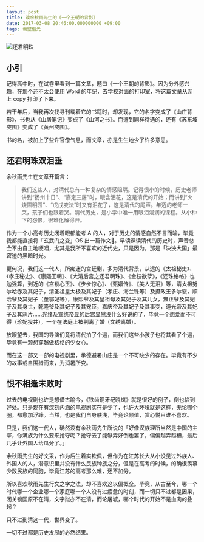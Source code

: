```yaml
---
layout: post
title: 读余秋雨先生的《一个王朝的背影》
date: 2017-03-08 20:46:00.000000000 +09:00
tags: 凿壁借光
---
```


![还君明珠](http://img.blog.csdn.net/20170309094802401)

## 小引

记得高中时，在试卷里看到一篇文章，题曰《一个王朝的背影》。因为分外感兴趣，在那个还不太会使用 Word 的年纪，去学校对面的打印室，将这篇文章从网上 copy 打印了下来。

若干年后，当我再次找寻刊载着它的书籍时，却发现，它的名字变成了《山庄背影》，书也从《山居笔记》变成了《山河之书》。而遭到同样待遇的，还有《苏东坡突围》变成了《黄州突围》。

书的名，被加上了些许官僚气息，而文章，亦是生生地少了许多意思。

## 还君明珠双泪垂

余秋雨先生在文章开篇言：

> 我们这些人，对清代总有一种复杂的情感阻隔。记得很小的时候，历史老师讲到“扬州十日”、“嘉定三屠”时，眼含泪花，这是清代的开始；而讲到“火烧圆明园”、“戊戌变法”时又有泪花了，这是清代的尾声。年迈的老师一哭，孩子们也跟着哭。清代历史，是小学中唯一用眼泪浸润的课程。从小种下的怨恨，很难化解得开。

作为一个小高考历史闭着眼都能考 A 的人，对于历史的情感自然不言而喻，毕竟我都能直接将「玄武门之变」OS 出一篇作文🙂。早读课读清代的历史时，声音总会不由自主地哽咽，尤其是我所不喜欢的近代史，只是因为，那是「泱泱大国」最窘迫的黑暗时光。

更何况，我们这一代人，所痴迷的宫廷剧，多为清代背景，从远的《太祖秘史》、《孝庄秘史》、《康熙王朝》、《大清后宫之还君明珠》、《金枝欲孽》，《还珠格格》也勉强算，到近的《宫锁心玉》、《步步惊心》、《甄嬛传》、《美人无泪》等，清太祖努尔哈赤及其妃子，清圣祖皇太极及其妃子（孝庄、海兰珠等）及摄政王多尔衮，顺治爷及其妃子（董鄂妃等），康熙爷及其皇祖母及其妃子及其儿女，雍正爷及其妃子及其身世，乾隆爷及其妃子及其宠臣，嘉庆帝及其妃子及其事变，道光帝及其妃子及其鸦片……光绪及宣统帝显的后宫显然没什么好说的了，毕竟一个想爱而不可得（珍妃投井），一个在法庭上被判离了婚（文绣离婚）。

放眼望去，我国的导演们竟将清代拍了个遍，而我们这些小孩子也将其看了个遍，毕竟有一颗想穿越做格格的少女心。

而在这一部又一部的电视剧里，承德避暑山庄是一个不可缺少的存在。毕竟有不少的故事或自围猎而来，为消暑所变。

## 恨不相逢未败时

过去的电视剧也许是想借古喻今，《铁齿铜牙纪晓岚》就是很好的例子，倒也恰到好处。只是现在有深刻内涵的电视剧实在是少了，也许大环境就是这样，无论哪个圈，都愈加浮躁。当然，也是我们自身肤浅，毕竟论颜值，赏心悦目谁不喜欢。

只是，我们这一代人，确然没有余秋雨先生所说的「好像汉族理所当然是中国的主宰，你满族为什么要来抢夺呢？抢夺去了能够弄好倒也罢了，偏偏越弄越糟，最后几乎让外国人给瓜分了。」

余秋雨先生的好文采，作为后生着实钦佩，但作为在江苏长大从小没见过外族人、外国人的人，潜意识里并没有什么民族种族之分，但是在高考的时候，的确很羡慕少数民族的同胞，毕竟江苏的高考那么难，还不加分。

所以喜欢秋雨先生行文之字之法，却不喜欢这以偏概全。毕竟，从古至今，哪一个时代哪一个企业哪一个家庭哪一个人没有过疲惫的时刻，而一切只不过都是因果，闭关锁国原不在清，文字狱亦不在清，而论屠城，哪个时代的开始不是血肉的叠起？

只不过到清这一代，世界变了。

一切不过都是历史发展的必然结果。